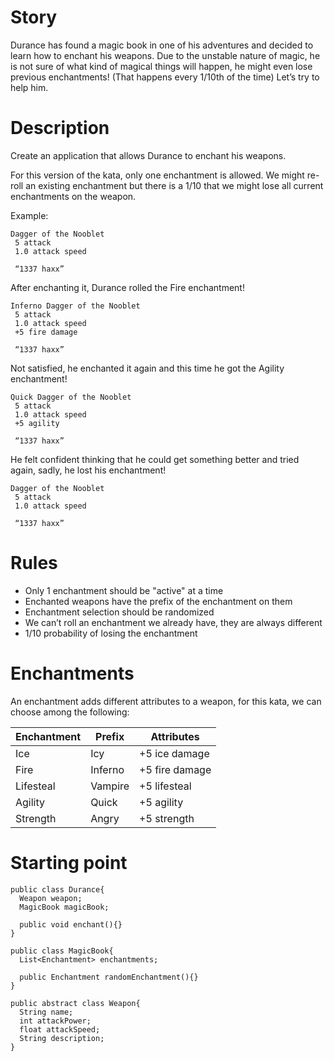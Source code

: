 # Story

Durance has found a magic book in one of his adventures and decided to learn how to enchant his weapons. Due to the unstable nature of magic, he is not sure of what kind of magical things will happen, he might even lose previous enchantments! (That happens every 1/10th of the time) Let’s try to help him.


# Description
Create an application that allows Durance to enchant his weapons.

For this version of the kata, only one enchantment is allowed. We might re-roll an existing enchantment but there is a 1/10 that we might lose all current enchantments on the weapon.

Example:

```
Dagger of the Nooblet
 5 attack
 1.0 attack speed
 
 “1337 haxx”
```
After enchanting it, Durance rolled the Fire enchantment!

```
Inferno Dagger of the Nooblet
 5 attack
 1.0 attack speed
 +5 fire damage
	
 “1337 haxx”
```
Not satisfied, he enchanted it again and this time he got the Agility enchantment!
```
Quick Dagger of the Nooblet
 5 attack
 1.0 attack speed
 +5 agility
	
 “1337 haxx”
```
He felt confident thinking that he could get something better and tried again, sadly, he lost his enchantment!
```
Dagger of the Nooblet
 5 attack
 1.0 attack speed
 
 “1337 haxx”
```

# Rules

- Only 1 enchantment should be "active" at a time
- Enchanted weapons have the prefix of the enchantment on them
- Enchantment selection should be randomized
- We can’t roll an enchantment we already have, they are always different
- 1/10 probability of losing the enchantment

# Enchantments

An enchantment adds different attributes to a weapon, for this kata, we can choose among the following:

| Enchantment | Prefix   | Attributes     |
|-------------|----------|----------------|
| Ice         | Icy      | +5 ice damage  |
| Fire        | Inferno  | +5 fire damage |
| Lifesteal   | Vampire  | +5 lifesteal   |
| Agility     | Quick    | +5 agility     |
| Strength    | Angry    | +5 strength    |

# Starting point

```
public class Durance{
  Weapon weapon;
  MagicBook magicBook;
  
  public void enchant(){}
}

public class MagicBook{
  List<Enchantment> enchantments;

  public Enchantment randomEnchantment(){}
}

public abstract class Weapon{
  String name;
  int attackPower;
  float attackSpeed;
  String description;
}
```
